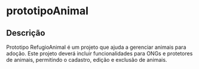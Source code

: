 # prototipoAnimal

## Descrição
Prototipo RefugioAnimal é um projeto que ajuda a gerenciar animais para adoção. Este projeto deverá incluir funcionalidades para ONGs e protetores de animais, permitindo o cadastro, edição e exclusão de animais. 
